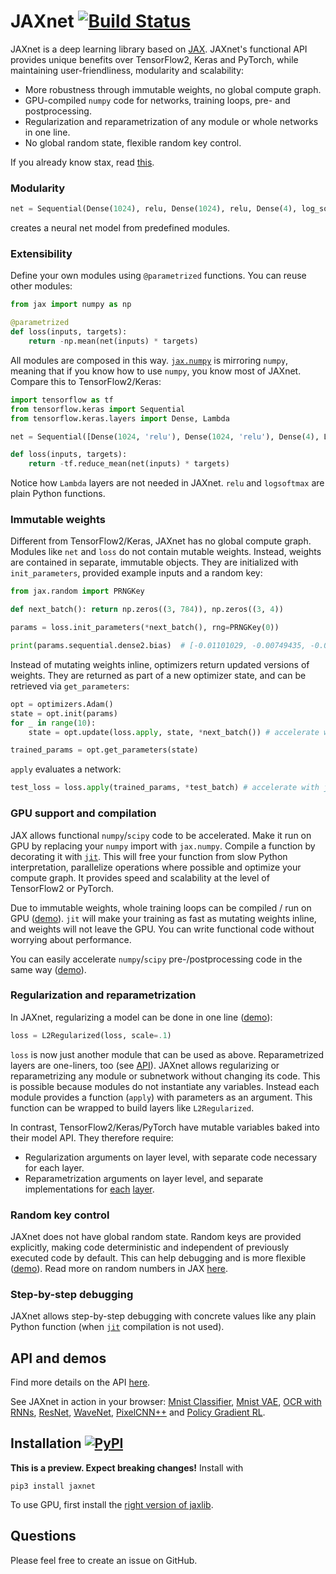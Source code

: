 # JAXnet [![Build Status](https://travis-ci.org/JuliusKunze/jaxnet.svg?branch=master)](https://travis-ci.org/JuliusKunze/jaxnet) 

JAXnet is a deep learning library based on [JAX](https://github.com/google/jax).
JAXnet's functional API provides unique benefits over TensorFlow2, Keras and PyTorch,
while maintaining user-friendliness, modularity and scalability:
- More robustness through immutable weights, no global compute graph.
- GPU-compiled `numpy` code for networks, training loops, pre- and postprocessing.
- Regularization and reparametrization of any module or whole networks in one line.
- No global random state, flexible random key control.

If you already know stax, read [this](STAX.md).

### Modularity

```python
net = Sequential(Dense(1024), relu, Dense(1024), relu, Dense(4), log_softmax)
```
creates a neural net model from predefined modules.

### Extensibility

Define your own modules using `@parametrized` functions. You can reuse other modules:

```python
from jax import numpy as np

@parametrized
def loss(inputs, targets):
    return -np.mean(net(inputs) * targets)
```

All modules are composed in this way.
[`jax.numpy`](https://github.com/google/jax#whats-supported) is mirroring `numpy`,
meaning that if you know how to use `numpy`, you know most of JAXnet.
Compare this to TensorFlow2/Keras:

```python
import tensorflow as tf
from tensorflow.keras import Sequential
from tensorflow.keras.layers import Dense, Lambda

net = Sequential([Dense(1024, 'relu'), Dense(1024, 'relu'), Dense(4), Lambda(tf.nn.log_softmax)])

def loss(inputs, targets):
    return -tf.reduce_mean(net(inputs) * targets)
```

Notice how `Lambda` layers are not needed in JAXnet.
`relu` and `logsoftmax` are plain Python functions.

### Immutable weights

Different from TensorFlow2/Keras, JAXnet has no global compute graph.
Modules like `net` and `loss` do not contain mutable weights.
Instead, weights are contained in separate, immutable objects.
They are initialized with `init_parameters`, provided example inputs and a random key:

```python
from jax.random import PRNGKey

def next_batch(): return np.zeros((3, 784)), np.zeros((3, 4))

params = loss.init_parameters(*next_batch(), rng=PRNGKey(0))

print(params.sequential.dense2.bias)  # [-0.01101029, -0.00749435, -0.00952365,  0.00493979]
```

Instead of mutating weights inline, optimizers return updated versions of weights.
They are returned as part of a new optimizer state, and can be retrieved via `get_parameters`:

```python
opt = optimizers.Adam()
state = opt.init(params)
for _ in range(10):
    state = opt.update(loss.apply, state, *next_batch()) # accelerate with jit=True

trained_params = opt.get_parameters(state)
```

`apply` evaluates a network:

```python
test_loss = loss.apply(trained_params, *test_batch) # accelerate with jit=True
```

### GPU support and compilation

JAX allows functional `numpy`/`scipy` code to be accelerated.
Make it run on GPU by replacing your `numpy` import with `jax.numpy`.
Compile a function by decorating it with [`jit`](https://github.com/google/jax#compilation-with-jit).
This will free your function from slow Python interpretation, parallelize operations where possible and optimize your compute graph.
It provides speed and scalability at the level of TensorFlow2 or PyTorch.

Due to immutable weights, whole training loops can be compiled / run on GPU ([demo](examples/mnist_vae.py#L96)).
`jit` will make your training as fast as mutating weights inline, and weights will not leave the GPU.
You can write functional code without worrying about performance.

You can easily accelerate `numpy`/`scipy` pre-/postprocessing code in the same way ([demo](examples/mnist_vae.py#L61)).

### Regularization and reparametrization

In JAXnet, regularizing a model can be done in one line ([demo](examples/wavenet.py#L167)):

```python
loss = L2Regularized(loss, scale=.1)
```

`loss` is now just another module that can be used as above.
Reparametrized layers are one-liners, too (see [API](API.md#regularization-and-reparametrization)).
JAXnet allows regularizing or reparametrizing any module or subnetwork without changing its code.
This is possible because modules do not instantiate any variables.
Instead each module provides a function (`apply`) with parameters as an argument.
This function can be wrapped to build layers like `L2Regularized`.

In contrast, TensorFlow2/Keras/PyTorch have mutable variables baked into their model API. They therefore require:
- Regularization arguments on layer level, with separate code necessary for each layer.
- Reparametrization arguments on layer level, and separate implementations for [each](https://www.tensorflow.org/probability/api_docs/python/tfp/layers/DenseReparameterization) [layer](https://www.tensorflow.org/probability/api_docs/python/tfp/layers/Convolution1DReparameterization).

### Random key control
JAXnet does not have global random state.
Random keys are provided explicitly, making code deterministic and independent of previously executed code by default.
This can help debugging and is more flexible ([demo](examples/mnist_vae.py#L81)).
Read more on random numbers in JAX [here](https://github.com/google/jax#random-numbers-are-different).

### Step-by-step debugging
JAXnet allows step-by-step debugging with concrete values like any plain Python function
(when [`jit`](https://github.com/google/jax#compilation-with-jit) compilation is not used).

## API and demos
Find more details on the API [here](API.md).

See JAXnet in action in your browser:
[Mnist Classifier](https://colab.research.google.com/drive/18kICTUbjqnfg5Lk3xFVQtUj6ahct9Vmv),
[Mnist VAE](https://colab.research.google.com/drive/19web5SnmIFglLcnpXE34phiTY03v39-g),
[OCR with RNNs](https://colab.research.google.com/drive/1YuI6GUtMgnMiWtqoaPznwAiSCe9hMR1E),
[ResNet](https://colab.research.google.com/drive/1q6yoK_Zscv-57ZzPM4qNy3LgjeFzJ5xN),
[WaveNet](https://colab.research.google.com/drive/111cKRfwYX4YFuPH3FF4V46XLfsPG1icZ),
[PixelCNN++](https://colab.research.google.com/drive/1DMRbUPAxTlk0Awf3D_HR3Oz3P3MBahaJ) and
[Policy Gradient RL](https://colab.research.google.com/drive/171timtUnCOOAsc-eKoC2TjHK9dQFrY7B).

## Installation [![PyPI](https://img.shields.io/pypi/v/jaxnet.svg)](https://pypi.python.org/pypi/jaxnet/#history)
**This is a preview. Expect breaking changes!** Install with

```
pip3 install jaxnet
```

To use GPU, first install the [right version of jaxlib](https://github.com/google/jax#installation).

## Questions

Please feel free to create an issue on GitHub.